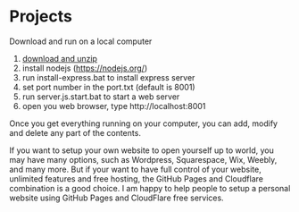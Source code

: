 # Projects

Download and run on a local computer
1. <a href=/https://github/vmiis/projects/archive/master.zip>download and unzip</a>
2. install nodejs  (https://nodejs.org/)
3. run install-express.bat to install express server
4. set port number in the port.txt (default is 8001)
5. run server.js.start.bat to start a web server
6. open you web browser, type http://localhost:8001 

Once you get everything running on your computer, you can add, modify and delete any part of the contents.
<br/>


If you want to setup your own website to open yourself up to world, you may have many options, such as Wordpress, Squarespace, Wix, Weebly, and many more. But if your want to have full control of your website, unlimited features and free hosting, the GitHub Pages and Cloudflare combination is a good choice. I am happy to help people to setup a personal website using GitHub Pages and CloudFlare free services.

